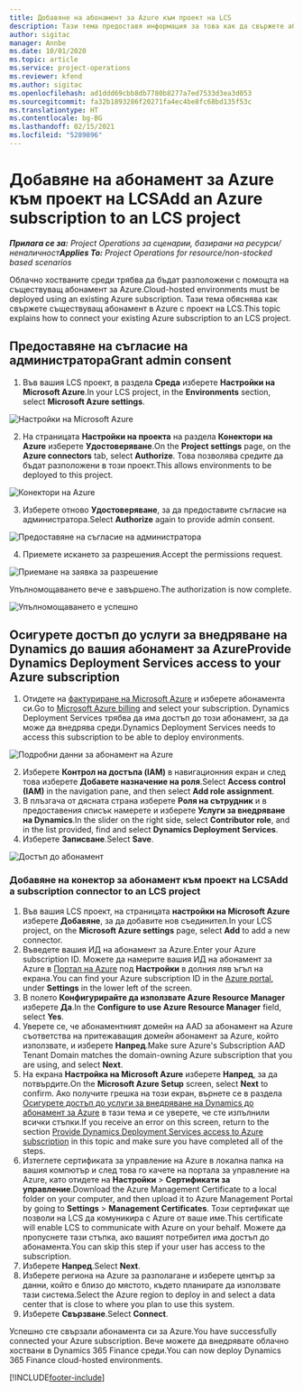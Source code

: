 ```yaml
---
title: Добавяне на абонамент за Azure към проект на LCS
description: Тази тема предоставя информация за това как да свържете абонамента си за Azure с LCS проект.
author: sigitac
manager: Annbe
ms.date: 10/01/2020
ms.topic: article
ms.service: project-operations
ms.reviewer: kfend
ms.author: sigitac
ms.openlocfilehash: ad1ddd69cbb8db7780b8277a7ed7533d3ea3d053
ms.sourcegitcommit: fa32b1893286f20271fa4ec4be8fc68bd135f53c
ms.translationtype: HT
ms.contentlocale: bg-BG
ms.lasthandoff: 02/15/2021
ms.locfileid: "5289896"
---
```

# <a name="add-an-azure-subscription-to-an-lcs-project"></a><span data-ttu-id="635fc-103">Добавяне на абонамент за Azure към проект на LCS</span><span class="sxs-lookup"><span data-stu-id="635fc-103">Add an Azure subscription to an LCS project</span></span>

<span data-ttu-id="635fc-104">_**Прилага се за:** Project Operations за сценарии, базирани на ресурси/неналичност_</span><span class="sxs-lookup"><span data-stu-id="635fc-104">_**Applies To:** Project Operations for resource/non-stocked based scenarios_</span></span>

<span data-ttu-id="635fc-105">Облачно хостваните среди трябва да бъдат разположени с помощта на съществуващ абонамент за Azure.</span><span class="sxs-lookup"><span data-stu-id="635fc-105">Cloud-hosted environments must be deployed using an existing Azure subscription.</span></span> <span data-ttu-id="635fc-106">Тази тема обяснява как свържете съществуващ абонамент в Azure с проект на LCS.</span><span class="sxs-lookup"><span data-stu-id="635fc-106">This topic explains how to connect your existing Azure subscription to an LCS project.</span></span> 

## <a name="grant-admin-consent"></a><span data-ttu-id="635fc-107">Предоставяне на съгласие на администратора</span><span class="sxs-lookup"><span data-stu-id="635fc-107">Grant admin consent</span></span>

1. <span data-ttu-id="635fc-108">Във вашия LCS проект, в раздела **Среда** изберете **Настройки на Microsoft Azure**.</span><span class="sxs-lookup"><span data-stu-id="635fc-108">In your LCS project, in the **Environments** section, select **Microsoft Azure settings**.</span></span>

![Настройки на Microsoft Azure](./media/1MicrosoftAzureSettings.png)

2. <span data-ttu-id="635fc-110">На страницата **Настройки на проекта** на раздела **Конектори на Azure** изберете **Удостоверяване**.</span><span class="sxs-lookup"><span data-stu-id="635fc-110">On the **Project settings** page, on the **Azure connectors** tab, select **Authorize**.</span></span> <span data-ttu-id="635fc-111">Това позволява средите да бъдат разположени в този проект.</span><span class="sxs-lookup"><span data-stu-id="635fc-111">This allows environments to be deployed to this project.</span></span>

![Конектори на Azure](./media/2AzureConnectors.png)

3. <span data-ttu-id="635fc-113">Изберете отново **Удостоверяване**, за да предоставите съгласие на администратора.</span><span class="sxs-lookup"><span data-stu-id="635fc-113">Select **Authorize** again to provide admin consent.</span></span>

![Предоставяне на съгласие на администратора](./media/3GrantAdminConsent.png)

4. <span data-ttu-id="635fc-115">Приемете искането за разрешения.</span><span class="sxs-lookup"><span data-stu-id="635fc-115">Accept the permissions request.</span></span>

![Приемане на заявка за разрешение](./media/4AcceptPermissionRequest.png)

<span data-ttu-id="635fc-117">Упълномощаването вече е завършено.</span><span class="sxs-lookup"><span data-stu-id="635fc-117">The authorization is now complete.</span></span> 

![Упълномощаването е успешно](./media/5AuthorizationComplete.png)

## <a name="provide-dynamics-deployment-services-access-to-your-azure-subscription"></a><a name="provide"></a><span data-ttu-id="635fc-119">Осигурете достъп до услуги за внедряване на Dynamics до вашия абонамент за Azure</span><span class="sxs-lookup"><span data-stu-id="635fc-119">Provide Dynamics Deployment Services access to your Azure subscription</span></span>

1. <span data-ttu-id="635fc-120">Отидете на [фактуриране на Microsoft Azure](https://portal.azure.com/#blade/Microsoft\_Azure\_Billing/SubscriptionsBlade) и изберете абонамента си.</span><span class="sxs-lookup"><span data-stu-id="635fc-120">Go to [Microsoft Azure billing](https://portal.azure.com/#blade/Microsoft\_Azure\_Billing/SubscriptionsBlade) and select your subscription.</span></span> <span data-ttu-id="635fc-121">Dynamics Deployment Services трябва да има достъп до този абонамент, за да може да внедрява среди.</span><span class="sxs-lookup"><span data-stu-id="635fc-121">Dynamics Deployment Services needs to access this subscription to be able to deploy environments.</span></span>

![Подробни данни за абонамент на Azure](./media/6AzureSubscription.png)

2. <span data-ttu-id="635fc-123">Изберете **Контрол на достъпа (IAM)** в навигационния екран и след това изберете **Добавете назначение на роля**.</span><span class="sxs-lookup"><span data-stu-id="635fc-123">Select **Access control (IAM)** in the navigation pane, and then select **Add role assignment**.</span></span>
3. <span data-ttu-id="635fc-124">В плъзгача от дясната страна изберете **Роля на сътрудник** и в предоставения списък намерете и изберете **Услуги за внедряване на Dynamics**.</span><span class="sxs-lookup"><span data-stu-id="635fc-124">In the slider on the right side, select **Contributor role**, and in the list provided, find and select **Dynamics Deployment Services**.</span></span> 
4. <span data-ttu-id="635fc-125">Изберете **Записване**.</span><span class="sxs-lookup"><span data-stu-id="635fc-125">Select **Save**.</span></span>

![Достъп до абонамент](./media/7SubscriptionAccess.png)

### <a name="add-a-subscription-connector-to-an-lcs-project"></a><span data-ttu-id="635fc-127">Добавяне на конектор за абонамент към проект на LCS</span><span class="sxs-lookup"><span data-stu-id="635fc-127">Add a subscription connector to an LCS project</span></span>

1. <span data-ttu-id="635fc-128">Във вашия LCS проект, на страницата **настройки на Microsoft Azure** изберете **Добавяне**, за да добавите нов съединител.</span><span class="sxs-lookup"><span data-stu-id="635fc-128">In your LCS project, on the **Microsoft Azure settings** page, select **Add** to add a new connector.</span></span>
2. <span data-ttu-id="635fc-129">Въведете вашия ИД на абонамент за Azure.</span><span class="sxs-lookup"><span data-stu-id="635fc-129">Enter your Azure subscription ID.</span></span> <span data-ttu-id="635fc-130">Можете да намерите вашия ИД на абонамент за Azure в [Портал на Azure](https://ms.portal.azure.com/) под **Настройки** в долния ляв ъгъл на екрана.</span><span class="sxs-lookup"><span data-stu-id="635fc-130">You can find your Azure subscription ID in the [Azure portal](https://ms.portal.azure.com/), under  **Settings**  in the lower left of the screen.</span></span>
3. <span data-ttu-id="635fc-131">В полето **Конфигурирайте да използвате Azure Resource Manager** изберете **Да**.</span><span class="sxs-lookup"><span data-stu-id="635fc-131">In the **Configure to use Azure Resource Manager** field, select **Yes**.</span></span>
4. <span data-ttu-id="635fc-132">Уверете се, че абонаментният домейн на AAD за абонамент на Azure съответства на притежаващия домейн абонамент за Azure, който използвате, и изберете **Напред**.</span><span class="sxs-lookup"><span data-stu-id="635fc-132">Make sure Azure's Subscription AAD Tenant Domain matches the domain-owning Azure subscription that you are using, and select **Next**.</span></span>
5. <span data-ttu-id="635fc-133">На екрана **Настройка на Microsoft Azure** изберете **Напред**, за да потвърдите.</span><span class="sxs-lookup"><span data-stu-id="635fc-133">On the **Microsoft Azure Setup** screen, select **Next** to confirm.</span></span> <span data-ttu-id="635fc-134">Ако получите грешка на този екран, върнете се в раздела [Осигурете достъп до услуги за внедряване на Dynamics до абонамент за Azure](#provide) в тази тема и се уверете, че сте изпълнили всички стъпки.</span><span class="sxs-lookup"><span data-stu-id="635fc-134">If you receive an error on this screen, return to the section [Provide Dynamics Deployment Services access to Azure subscription](#provide) in this topic and make sure you have completed all of the steps.</span></span>
6. <span data-ttu-id="635fc-135">Изтеглете сертификата за управление на Azure в локална папка на вашия компютър и след това го качете на портала за управление на Azure, като отидете на **Настройки** > **Сертификати за управление**.</span><span class="sxs-lookup"><span data-stu-id="635fc-135">Download the Azure Management Certificate to a local folder on your computer, and then upload it to Azure Management Portal by going to **Settings** > **Management Certificates**.</span></span> <span data-ttu-id="635fc-136">Този сертификат ще позволи на LCS да комуникира с Azure от ваше име.</span><span class="sxs-lookup"><span data-stu-id="635fc-136">This certificate will enable LCS to communicate with Azure on your behalf.</span></span> <span data-ttu-id="635fc-137">Можете да пропуснете тази стъпка, ако вашият потребител има достъп до абонамента.</span><span class="sxs-lookup"><span data-stu-id="635fc-137">You can skip this step if your user has access to the subscription.</span></span>
7. <span data-ttu-id="635fc-138">Изберете **Напред**.</span><span class="sxs-lookup"><span data-stu-id="635fc-138">Select  **Next**.</span></span>
8. <span data-ttu-id="635fc-139">Изберете региона на Azure за разполагане и изберете център за данни, който е близо до мястото, където планирате да използвате тази система.</span><span class="sxs-lookup"><span data-stu-id="635fc-139">Select the Azure region to deploy in and select a data center that is close to where you plan to use this system.</span></span>
9.  <span data-ttu-id="635fc-140">Изберете **Свързване**.</span><span class="sxs-lookup"><span data-stu-id="635fc-140">Select  **Connect**.</span></span>

<span data-ttu-id="635fc-141">Успешно сте свързали абонамента си за Azure.</span><span class="sxs-lookup"><span data-stu-id="635fc-141">You have successfully connected your Azure subscription.</span></span> <span data-ttu-id="635fc-142">Вече можете да внедрявате облачно хоствани в Dynamics 365 Finance среди.</span><span class="sxs-lookup"><span data-stu-id="635fc-142">You can now deploy Dynamics 365 Finance cloud-hosted environments.</span></span>




[!INCLUDE[footer-include](../includes/footer-banner.md)]